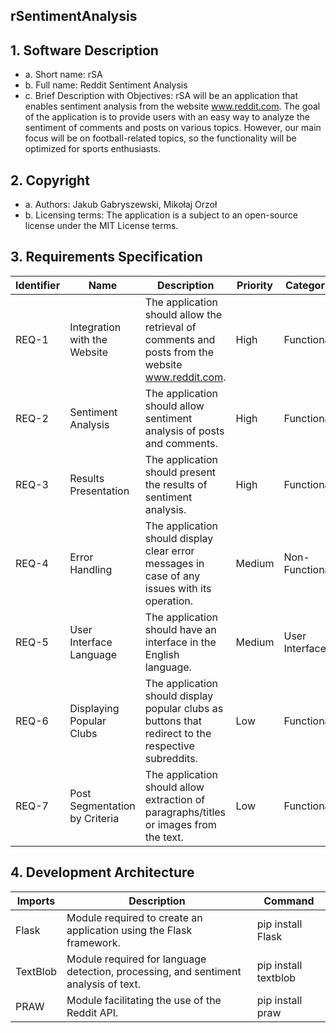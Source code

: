 ## rSentimentAnalysis


## 1.	Software Description
   * a. Short name: rSA 
   * b. Full name: Reddit Sentiment Analysis 
   * c. Brief Description with Objectives: rSA will be an application that enables sentiment analysis from the website www.reddit.com. The goal of the application is to provide users with an easy way to analyze the sentiment of comments and posts on various topics. However, our main focus will be on football-related topics, so the functionality will be optimized for sports enthusiasts.
## 2.	Copyright
* a. Authors: Jakub Gabryszewski, Mikołaj Orzoł
* b. Licensing terms: The application is a subject to an open-source license under the MIT License terms.
## 3.	Requirements Specification 
 
| Identifier	| Name |	Description | Priority | Category |
| --------------|-------|------|-----------|-----------|
| REQ-1	| Integration with the Website |	The application should allow the retrieval of comments and posts from the website www.reddit.com. |	High	| Functional |
| REQ-2	| Sentiment Analysis |	The application should allow sentiment analysis of posts and comments.	| High |	Functional |
| REQ-3	| Results Presentation |	The application should present the results of sentiment analysis. | High	| Functional |
| REQ-4	| Error Handling	| The application should display clear error messages in case of any issues with its operation. |	Medium	| Non-Functional |
| REQ-5	| User Interface Language	| The application should have an interface in the English language. |	Medium	| User Interface |
| REQ-6	| Displaying Popular Clubs	| The application should display popular clubs as buttons that redirect to the respective subreddits.  |	Low	| Functional |
| REQ-7 | Post Segmentation by Criteria | The application should allow extraction of paragraphs/titles or images from the text. | Low | Functional |
 
## 4. Development Architecture

| Imports | Description | Command |
| ------- | ---- | --------- |
| Flask | Module required to create an application using the Flask framework. | pip install Flask |
| TextBlob | Module required for language detection, processing, and sentiment analysis of text. | pip install textblob |
| PRAW | Module facilitating the use of the Reddit API. | pip install praw |
